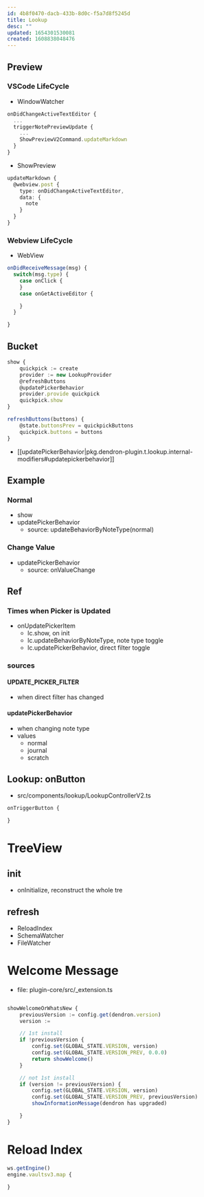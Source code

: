 ```yaml
---
id: 4b8f0470-dacb-433b-8d0c-f5a7d8f5245d
title: Lookup
desc: ""
updated: 1654301530081
created: 1608838048476
---
```


## Preview

### VSCode LifeCycle

- WindowWatcher

```ts
onDidChangeActiveTextEditor {
  ...
  triggerNotePreviewUpdate {
    ...
    ShowPreviewV2Command.updateMarkdown
  }
}
```

- ShowPreview

```ts
updateMarkdown {
  @webview.post {
    type: onDidChangeActiveTextEditor,
    data: {
      note
    }
  }
}

```

### Webview LifeCycle

- WebView

```ts
onDidReceiveMessage(msg) {
  switch(msg.type) {
    case onClick {
    }
    case onGetActiveEditor {

    }
  }

}
```

## Bucket

```ts
show {
    quickpick := create
    provider := new LookupProvider
    @refreshButtons
    @updatePickerBehavior
    provider.provide quickpick
    quickpick.show
}
```

```ts
refreshButtons(buttons) {
    @state.buttonsPrev = quickpickButtons
    quickpick.buttons = buttons
}
```

- [[updatePickerBehavior|pkg.dendron-plugin.t.lookup.internal-modifiers#updatepickerbehavior]]

## Example

### Normal

- show
- updatePickerBehavior
  - source: updateBehaviorByNoteType(normal)

### Change Value

- updatePickerBehavior
  - source: onValueChange

## Ref

### Times when Picker is Updated

- onUpdatePickerItem
  - lc.show, on init
  - lc.updateBehaviorByNoteType, note type toggle
  - lc.updatePickerBehavior, direct filter toggle

### sources

#### UPDATE_PICKER_FILTER

- when direct filter has changed

#### updatePickerBehavior

- when changing note type
- values
  - normal
  - journal
  - scratch

## Lookup: onButton

- src/components/lookup/LookupControllerV2.ts

```ts
onTriggerButton {

}
```

# TreeView

## init

- onInitialize, reconstruct the whole tre

## refresh

- ReloadIndex
- SchemaWatcher
- FileWatcher

# Welcome Message

- file: plugin-core/src/\_extension.ts

```ts

showWelcomeOrWhatsNew {
    previousVersion := config.get(dendron.version)
    version :=

    // 1st install
    if !previousVersion {
        config.set(GLOBAL_STATE.VERSION, version)
        config.set(GLOBAL_STATE.VERSION_PREV, 0.0.0)
        return showWelcome()
    }

    // not 1st install
    if (version != previousVersion) {
        config.set(GLOBAL_STATE.VERSION, version)
        config.set(GLOBAL_STATE.VERSION_PREV, previousVersion)
        showInformationMessage(dendron has upgraded)

    }
}

```

# Reload Index

```ts
ws.getEngine()
engine.vaultsv3.map {

}
```

